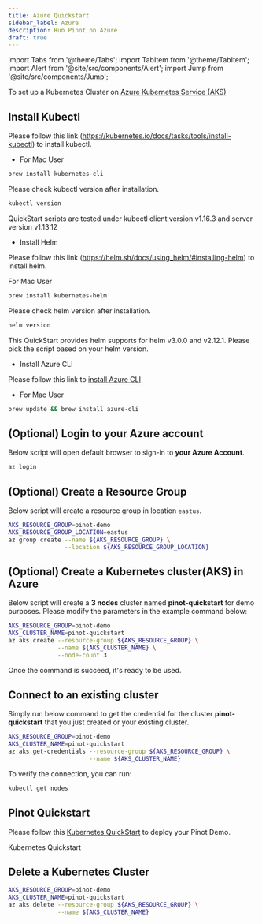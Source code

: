 ```yaml
---
title: Azure Quickstart
sidebar_label: Azure
description: Run Pinot on Azure
draft: true
---
```


import Tabs from '@theme/Tabs';
import TabItem from '@theme/TabItem';
import Alert from '@site/src/components/Alert';
import Jump from '@site/src/components/Jump';

To set up a Kubernetes Cluster on [Azure Kubernetes Service (AKS)](https://azure.microsoft.com/en-us/services/kubernetes-service/)

## Install Kubectl

Please follow this link (https://kubernetes.io/docs/tasks/tools/install-kubectl) to install kubectl.

- For Mac User

```bash
brew install kubernetes-cli
```

Please check kubectl version after installation.

```bash
kubectl version
```

<Alert icon={false} type="info">
QuickStart scripts are tested under kubectl client version v1.16.3 and server version v1.13.12
</Alert>

- Install Helm

Please follow this link (https://helm.sh/docs/using_helm/#installing-helm) to install helm.

For Mac User

```bash
brew install kubernetes-helm
```

Please check helm version after installation.

```bash
helm version
```

<Alert icon={false} type="info">
This QuickStart provides helm supports for helm v3.0.0 and v2.12.1.
Please pick the script based on your helm version.
</Alert>

- Install Azure CLI

Please follow this link to [install Azure CLI](https://docs.microsoft.com/en-us/cli/azure/install-azure-cli?view=azure-cli-latest)

- For Mac User

```bash
brew update && brew install azure-cli
```

## (Optional) Login to your Azure account

Below script will open default browser to sign-in to **your Azure Account**.

```bash
az login
```

## (Optional) Create a Resource Group

Below script will create a resource group in location `eastus`.

```bash
AKS_RESOURCE_GROUP=pinot-demo
AKS_RESOURCE_GROUP_LOCATION=eastus
az group create --name ${AKS_RESOURCE_GROUP} \
                --location ${AKS_RESOURCE_GROUP_LOCATION}
```

## (Optional) Create a Kubernetes cluster(AKS) in Azure

Below script will create a **3 nodes** cluster named **pinot-quickstart** for demo purposes.
Please modify the parameters in the example command below:

```bash
AKS_RESOURCE_GROUP=pinot-demo
AKS_CLUSTER_NAME=pinot-quickstart
az aks create --resource-group ${AKS_RESOURCE_GROUP} \
              --name ${AKS_CLUSTER_NAME} \
              --node-count 3
```

Once the command is succeed, it's ready to be used.

## Connect to an existing cluster

Simply run below command to get the credential for the cluster **pinot-quickstart** that you just created or your existing cluster.

```bash
AKS_RESOURCE_GROUP=pinot-demo
AKS_CLUSTER_NAME=pinot-quickstart
az aks get-credentials --resource-group ${AKS_RESOURCE_GROUP} \
                       --name ${AKS_CLUSTER_NAME}
```

To verify the connection, you can run:

```bash
kubectl get nodes
```

## Pinot Quickstart

Please follow this [Kubernetes QuickStart](/docs/administration/installation/cloud/on-premises) to deploy your Pinot Demo.

<Jump to="/docs/administration/installation/cloud/on-premises">Kubernetes Quickstart</Jump>

## Delete a Kubernetes Cluster

```bash
AKS_RESOURCE_GROUP=pinot-demo
AKS_CLUSTER_NAME=pinot-quickstart
az aks delete --resource-group ${AKS_RESOURCE_GROUP} \
              --name ${AKS_CLUSTER_NAME}
```
